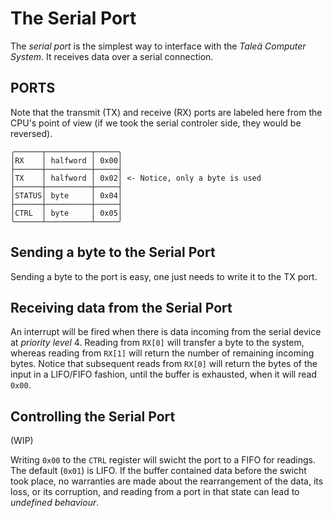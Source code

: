 # The Serial Port

The *serial port* is the simplest way to interface with the *Taleä Computer System*. It receives data over a serial connection.

## PORTS

Note that the transmit (TX) and receive (RX) ports are labeled here from the CPU's point of view (if we took the serial controler side, they would be reversed).

    ╭──────┬──────────┬─────╮
    │RX    │ halfword │ 0x00│
    ├──────┼──────────┼─────┤
    │TX    │ halfword │ 0x02│ <- Notice, only a byte is used
    ├──────┼──────────┼─────┤
    │STATUS│ byte     │ 0x04│
    ├──────┼──────────┼─────┤
    │CTRL  │ byte     │ 0x05│
    ╰──────┴──────────┴─────╯

## Sending a byte to the Serial Port

Sending a byte to the port is easy, one just needs to write it to the TX port.

## Receiving data from the Serial Port

An interrupt will be fired when there is data incoming from the serial device at *priority level* 4. Reading from `RX[0]` will transfer a byte to the system, whereas reading from `RX[1]` will return the number of remaining incoming bytes. Notice that subsequent reads from `RX[0]` will return the bytes of the input in a LIFO/FIFO fashion, until the buffer is exhausted, when it will read `0x00`.

## Controlling the Serial Port

(WIP)

Writing `0x00` to the `CTRL` register will swicht the port to a FIFO for readings. The default (`0x01`) is LIFO. If the buffer contained data before the swicht took place, no warranties are made about the rearrangement of the data, its loss, or its corruption, and reading from a port in that state can lead to *undefined behaviour*.
